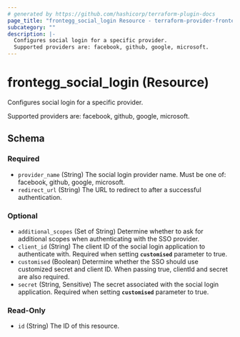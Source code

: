 ```yaml
---
# generated by https://github.com/hashicorp/terraform-plugin-docs
page_title: "frontegg_social_login Resource - terraform-provider-frontegg"
subcategory: ""
description: |-
  Configures social login for a specific provider.
  Supported providers are: facebook, github, google, microsoft.
---
```


# frontegg_social_login (Resource)

Configures social login for a specific provider.

Supported providers are: facebook, github, google, microsoft.



<!-- schema generated by tfplugindocs -->
## Schema

### Required

- `provider_name` (String) The social login provider name. Must be one of: facebook, github, google, microsoft.
- `redirect_url` (String) The URL to redirect to after a successful authentication.

### Optional

- `additional_scopes` (Set of String) Determine whether to ask for additional scopes when authenticating with the SSO provider.
- `client_id` (String) The client ID of the social login application to authenticate with. Required when setting **`customised`** parameter to true.
- `customised` (Boolean) Determine whether the SSO should use customized secret and client ID. When passing true, clientId and secret are also required.
- `secret` (String, Sensitive) The secret associated with the social login application. Required when setting **`customised`** parameter to true.

### Read-Only

- `id` (String) The ID of this resource.
